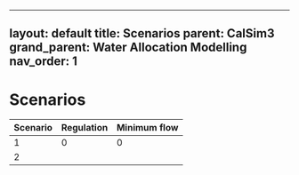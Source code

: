 
---
layout: default
title: Scenarios
parent: CalSim3
grand_parent: Water Allocation Modelling 
nav_order: 1
---

# Scenarios

| Scenario      | Regulation    | Minimum flow  | 
| ------------- | ------------- | ------------- |
| 1             | 0             |    0          |
| 2             |               |
